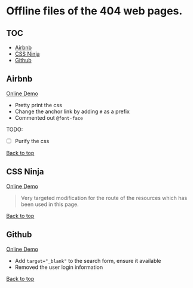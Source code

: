 # Offline files of the 404 web pages.

## TOC

- [Airbnb](#airbnb)
- [CSS Ninja](#css-ninja)
- [Github](#github)

## Airbnb

[Online Demo](http://xovel.cn/404/web/airbnb/404.html)

- Pretty print the css
- Change the anchor link by adding `#` as a prefix
- Commented out `@font-face`

TODO:

- [ ] Purify the css

[Back to top](#toc)

## CSS Ninja

[Online Demo](http://xovel.cn/404/web/cssninjas/404.html)

> Very targeted modification for the route of the resources which has been used in this page.

[Back to top](#toc)

## Github

[Online Demo](http://xovel.cn/404/web/github/404.html)

- Add `target="_blank"` to the search form, ensure it available
- Removed the user login information

[Back to top](#toc)


